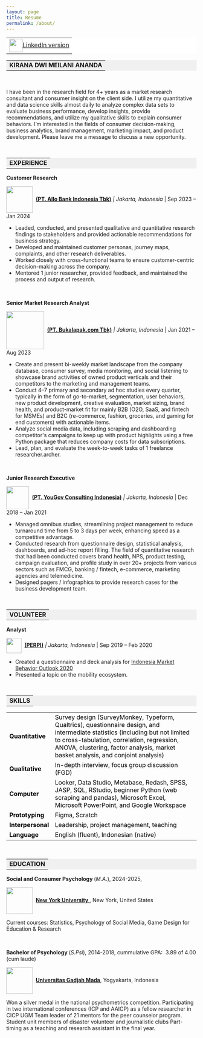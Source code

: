 ```yaml
---
layout: page
title: Resume
permalink: /about/
---
```

<table style="background-color: #ffffff; margin-left: auto; margin-right: auto;">
<tbody>
<tr style>
<td style="text-align: center"><img src="https://static.vecteezy.com/system/resources/previews/002/318/221/non_2x/content-research-icon-free-vector.jpg" alt="" width="35" height="35" style="vertical-align:middle;margin:0px 0px"/><a href="https://www.linkedin.com/in/kiranaananda">LinkedIn version</a></td>
</tr>
</tbody>
</table>
<table style="background-color: #f1f0f0; margin-left: auto; margin-right: auto;">
<tbody>
<tr style>
<td style="text-align: center"><strong>KIRANA DWI MEILANI ANANDA</strong></td>
</tr>
</tbody>
</table>
<p>&nbsp;</p>
<p>I have been in the research field for 4+ years as a market research consultant and consumer insight on the client side. I utilize my quantitative and data science skills almost daily to analyze complex data sets to evaluate business performance, develop insights, provide recommendations, and utilize my qualitative skills to explain consumer behaviors. I’m interested in the fields of consumer decision-making, business analytics, brand management, marketing impact, and product development. Please leave me a message to discuss a new opportunity.</p>
<p>&nbsp;</p>
<table style="background-color: #f1f0f0; margin-left: auto; margin-right: auto;">
<tbody>
<tr style>
<td style="text-align: center"><strong>EXPERIENCE</strong></td>
</tr>
</tbody>
</table>
<p><strong>Customer Research</strong></p>
<p><img src="https://www.allobank.com/assets/logo-allo.png" width="70" style="vertical-align:middle;margin:0px 0px" />&nbsp; <a href="https://www.allobank.com/" ><strong>(PT. Allo Bank Indonesia Tbk)</strong></a><em> | Jakarta, Indonesia</em> | Sep 2023 &ndash; Jan 2024</p>
<ul>
<li>Leaded, conducted, and presented qualitative and quantitative research findings to stakeholders and provided actionable recommendations for business strategy.</li>
<li>Developed and maintained customer personas, journey maps, complaints, and other research deliverables.</li>
<li>Worked closely with cross-functional teams to ensure customer-centric decision-making across the company.</li>
<li>Mentored 1 junior researcher, provided feedback, and maintained the process and output of research.</li>
</ul>
<p>&nbsp;</p>
<p><strong>Senior Market Research Analyst</strong></p>
<p><img src="https://upload.wikimedia.org/wikipedia/commons/5/5b/Bukalapak_%282020%29.svg" width="100" style="vertical-align:middle;margin:0px 0px" />&nbsp; <a href="https://about.bukalapak.com/en/about-us/" ><strong>(PT. Bukalapak.com Tbk)</strong></a><em> | Jakarta, Indonesia</em> | Jan 2021 &ndash; Aug 2023</p>
<ul>
<li>Create and present bi-weekly market landscape from the company database, consumer survey, media monitoring, and social listening to showcase brand activities of owned product verticals and their competitors to the marketing and management teams.</li>
<li>Conduct 4–7 primary and secondary ad hoc studies every quarter, typically in the form of go-to-market, segmentation, user behaviors, new product development, creative evaluation, market sizing, brand health, and product-market fit for mainly B2B (O2O, SaaS, and fintech for MSMEs) and B2C (re-commerce, fashion, groceries, and gaming for end customers) with actionable items.</li>
<li>Analyze social media data, including scraping and dashboarding competitor's campaigns to keep up with product highlights using a free Python package that reduces company costs for data subscriptions.</li>
<li>Lead, plan, and evaluate the week-to-week tasks of 1 freelance researcher.archer.</li>
</ul>
<p>&nbsp;</p>
<p><strong>Junior Research Executive</strong></p>
<p><img src="https://upload.wikimedia.org/wikipedia/commons/thumb/b/b2/YouGov_logo-red_July2019.png/798px-YouGov_logo-red_July2019.png" width="60" style="vertical-align:middle;margin:0px 0px" />&nbsp; <a href="https://yougov.com"><strong>(PT. YouGov Consulting Indonesia)</strong></a><em> | Jakarta, Indonesia</em> | Dec 2018 &ndash; Jan 2021</p>
<ul>
<li>Managed omnibus studies, streamlining project management to reduce turnaround time from 5 to 3 days per week, enhancing speed as a competitive advantage.</li>
<li>Conducted research from questionnaire design, statistical analysis, dashboards, and ad-hoc report filling. The field of quantitative research that had been conducted covers brand health, NPS, product testing, campaign evaluation, and profile study in over 20+ projects from various sectors such as FMCG, banking / fintech, e-commerce, marketing agencies and telemedicine.</li>
<li>Designed pagers / infographics to provide research cases for the business development team.</li>
</ul>
<p>&nbsp;</p>
<table style="background-color: #f1f0f0; margin-left: auto; margin-right: auto;">
<tbody>
<tr style>
<td style="text-align: center"><strong>VOLUNTEER</strong></td>
</tr>
</tbody>
</table>
<p><strong>Analyst</strong>
<p><p><img src="https://static.wixstatic.com/media/b91c06_02017691199b4d6f95be20bc178c4e5a~mv2_d_10098_5579_s_4_2.png/v1/crop/x_0,y_42,w_10098,h_5453/fill/w_360,h_195,al_c,q_85,usm_0.66_1.00_0.01,enc_auto/LOGO%20PERPI%20ok.png" width="40" style="vertical-align:middle;margin:0px 0px" />&nbsp; <a href="https://www.perpi.or.id/" ><strong>(PERPI)</strong></a> <em> | Jakarta, Indonesia</em> | Sep 2019 &ndash; Feb 2020</p>
<ul>
<li>Created a questionnaire and deck analysis for <a href="https://www.perpi.or.id/event-details/indonesia-market-behavior-outlook-2020"> Indonesia Market Behavior Outlook 2020</a></li>
<li>Presented a topic on the mobility ecosystem.</li>
</ul>
<p>&nbsp;</p>
<table style="background-color: #f1f0f0; margin-left: auto; margin-right: auto;">
<tbody>
<tr style>
<td style="text-align: center"><strong>SKILLS</strong></td>
</tr>
</tbody>

<table class="tg">
  <tr>
    <td class="tg-73oq"><span style="font-weight:700;font-style:normal;text-decoration:none;color:#000;background-color:transparent">Quantitative</span></td>
    <td class="tg-73oq"><span style="font-weight:400;font-style:normal;text-decoration:none;color:#000;background-color:transparent">Survey design (SurveyMonkey, Typeform, Qualtrics), questionnaire design, and intermediate statistics (including but not limited to cross-tabulation, correlation, regression, ANOVA, clustering, factor analysis, market basket analysis, and conjoint analysis)</span></td>
  </tr>
  <tr>
    <td class="tg-73oq"><span style="font-weight:700;font-style:normal;text-decoration:none;color:#000;background-color:transparent">Qualitative</span></td>
    <td class="tg-73oq"><span style="font-weight:400;font-style:normal;text-decoration:none;color:#000;background-color:transparent">In-depth interview, focus group discussion (FGD)</span></td>
  </tr>
  <tr>
    <td class="tg-73oq"><span style="font-weight:700;font-style:normal;text-decoration:none;color:#000;background-color:transparent">Computer</span></td>
    <td class="tg-73oq"><span style="font-weight:400;font-style:normal;text-decoration:none;color:#000;background-color:transparent">Looker, Data Studio, Metabase, Redash, SPSS, JASP, SQL, RStudio, beginner Python (web scraping and pandas), Microsoft Excel, Microsoft PowerPoint, and Google Workspace</span></td>
  </tr>
  <tr>
    <td class="tg-73oq"><span style="font-weight:700;font-style:normal;text-decoration:none;color:#000;background-color:transparent">Prototyping</span></td>
    <td class="tg-73oq"><span style="font-weight:400;font-style:normal;text-decoration:none;color:#000;background-color:transparent">Figma, Scratch</span></td>
  </tr>
  <tr>
    <td class="tg-73oq"><span style="font-weight:700;font-style:normal;text-decoration:none;color:#000;background-color:transparent">Interpersonal</span></td>
    <td class="tg-73oq"><span style="font-weight:400;font-style:normal;text-decoration:none;color:#000;background-color:transparent">Leadership, project management, teaching</span></td>
  </tr>
  <tr>
    <td class="tg-73oq"><span style="font-weight:700;font-style:normal;text-decoration:none;color:#000;background-color:transparent">Language</span></td>
    <td class="tg-73oq"><span style="font-weight:400;font-style:normal;text-decoration:none;color:#000;background-color:transparent">English (fluent), Indonesian (native)</span></td>
  </tr>
</table>

<p><strong>&nbsp;</strong></p>
<table style="background-color: #f1f0f0; margin-left: auto; margin-right: auto;">
<tbody>
<tr style>
<td style="text-align: center"><strong>EDUCATION</strong></td>
</tr>
</tbody>
</table>
<p><strong>Social and Consumer Psychology </strong>(<em>M.A.</em>), 2024-2025,</p>
<p><img src="https://upload.wikimedia.org/wikipedia/commons/thumb/6/6a/Nyu_short_color.svg/2560px-Nyu_short_color.svg.png" width="70" style="vertical-align:middle;margin:0px 0px" />&nbsp; <a href="https://www.nyu.edu/"><strong> New York University </strong></a>, New York, United States</p>
<p>Current courses: Statistics, Psychology of Social Media, Game Design for Education & Research</p>
<p>&nbsp;</p>
<p><strong>Bachelor of Psychology </strong>(<em>S.Psi</em>), 2014-2018, cummulative GPA:&nbsp; 3.89 of 4.00 (cum laude)</p>
<p><img src="https://static.igem.org/mediawiki/2021/1/13/T--UGM_Indonesia--img--sponsor-ugm.png" width="70" style="vertical-align:middle;margin:0px 0px" />&nbsp; <a href="https://ugm.ac.id/en/"><strong> Universitas Gadjah Mada</strong></a>, Yogyakarta, Indonesia</p>
<p>Won a silver medal in the national psychometrics competition. Participating in two international conferences (ICP and AAICP) as a fellow researcher in CICP UGM Team leader of 21 mentors for the peer counselor program. Student unit members of disaster volunteer and journalistic clubs Part-timing as a teaching and research assistant in the final year.</p>

